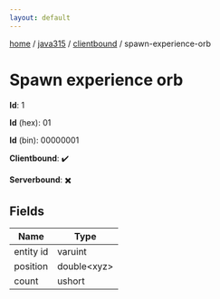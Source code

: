 ```yaml
---
layout: default
---
```


[home](/)  /  [java315](/protocol/java315)  /  [clientbound](/protocol/java315/clientbound)  /  spawn-experience-orb

# Spawn experience orb

**Id**: 1

**Id** (hex): 01

**Id** (bin): 00000001

**Clientbound**: ✔️

**Serverbound**: ✖️

## Fields

Name | Type
---|---
entity id | varuint
position | double&lt;xyz&gt;
count | ushort

